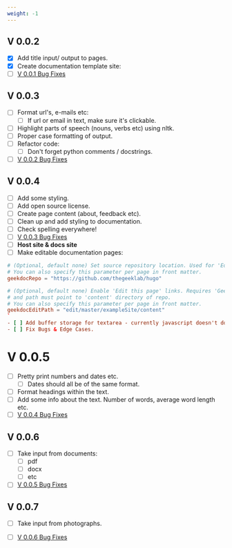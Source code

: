 ```yaml
---
weight: -1 
---
```


## V 0.0.2

- [X] Add title input/ output to pages.
- [X] Create documentation template site:
- [ ] [V 0.0.1 Bug Fixes](../../Developer/bugs_and_edge_cases/#v-001)

## V 0.0.3

- [ ] Format url's, e-mails etc:
  - [ ] If url or email in text, make sure it's clickable.
- [ ] Highlight parts of speech (nouns, verbs etc) using nltk.
- [ ] Proper case formatting of output.
- [ ] Refactor code:
  - [ ] Don't forget python comments / docstrings.
- [ ] [V 0.0.2 Bug Fixes](../../Developer/bugs_and_edge_cases/#v-002)

## V 0.0.4

- [ ] Add some styling.
- [ ] Add open source license.
- [ ] Create page content (about, feedback etc).
- [ ] Clean up and add styling to documentation.
- [ ] Check spelling everywhere!
- [ ] [V 0.0.3 Bug Fixes](../../Developer/bugs_and_edge_cases/#v-003)
- [ ] **Host site & docs site**
- [ ] Make editable documentation pages:

```toml
# (Optional, default none) Set source repository location. Used for 'Edit this page' links.
# You can also specify this parameter per page in front matter.
geekdocRepo = "https://github.com/thegeeklab/hugo"

# (Optional, default none) Enable 'Edit this page' links. Requires 'GeekdocRepo' param
# and path must point to 'content' directory of repo.
# You can also specify this parameter per page in front matter.
geekdocEditPath = "edit/master/exampleSite/content"
`
- [ ] Add buffer storage for textarea - currently javascript doesn't do anything.
- [ ] Fix Bugs & Edge Cases.
```

# V 0.0.5

- [ ] Pretty print numbers and dates etc.
  - [ ] Dates should all be of the same format.
- [ ] Format headings within the text.
- [ ] Add some info about the text. Number of words, average word length etc.
- [ ] [V 0.0.4 Bug Fixes](../../Developer/bugs_and_edge_cases/#v-004)

## V 0.0.6

- [ ] Take input from documents:
  - [ ] pdf
  - [ ] docx
  - [ ] etc
- [ ] [V 0.0.5 Bug Fixes](../../Developer/bugs_and_edge_cases/#v-005)

## V 0.0.7

- [ ] Take input from photographs.
- [ ] [V 0.0.6 Bug Fixes](../../Developer/bugs_and_edge_cases/#v-006)


